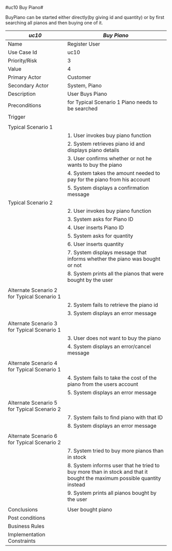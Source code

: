 #uc10 Buy Piano#

BuyPiano can be started either directly(by giving id and quantity) or by first searching all pianos and then buying one of it.

|*uc10*|*Buy Piano*| 
|----|----|
|Name|Register User|
|Use Case Id|uc10|
|Priority/Risk|3|
|Value|4|
|Primary Actor|Customer|
|Secondary Actor|System, Piano|
|Description|User Buys Piano|
|Preconditions|for Typical Scenario 1 Piano needs to be searched|
|Trigger| |
| | | 
|Typical Scenario 1| |
| |1. User invokes buy piano function|
| |2. System retrieves piano id and displays piano details|
| |3. User confirms whether or not he wants to buy the piano|
| |4. System takes the amount needed to pay for the piano from his account|
| |5. System displays a confirmation message|
|Typical Scenario 2| |
| |2. User invokes buy piano function|
| |3. System asks for Piano ID|
| |4. User inserts Piano ID|
| |5. System asks for quantity|
| |6. User inserts quantity|
| |7. System displays message that informs whether the piano was bought or not|
| |8. System prints all the pianos that were bought by the user|
| | |
|Alternate Scenario 2 for Typical Scenario 1| |
| |2. System fails to retrieve the piano id|
| |3.	System displays an error message|
| | |
|Alternate Scenario 3 for Typical Scenario 1| |
| |3. User does not want to buy the piano|
| |4.	System displays an error/cancel message|
| | |
|Alternate Scenario 4 for Typical Scenario 1| |
| |4. System fails to take the cost of the piano from the users account|
| |5.	System displays an error message|
| | |
|Alternate Scenario 5 for Typical Scenario 2| |
| |7. System fails to find piano with that ID|
| |8.	System displays an error message|
| | |
|Alternate Scenario 6 for Typical Scenario 2| |
| |7. System tried to buy more pianos than in stock|
| |8.	System informs user that he tried to buy more than in stock and that it bought the maximum possible quantity instead|
| |9. System prints all pianos bought by the user|
| | |
|Conclusions|User bought piano|
|Post conditions| |
|Business Rules| |
|Implementation Constraints| |
